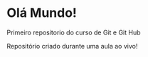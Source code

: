 # Olá Mundo!
 Primeiro repositorio do curso de Git e Git Hub

 Repositório criado durante uma aula ao vivo!